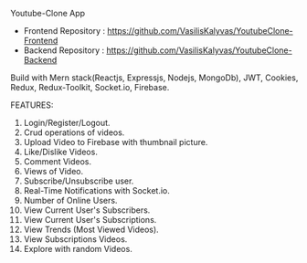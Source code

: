 Youtube-Clone App

* Frontend Repository : https://github.com/VasilisKalyvas/YoutubeClone-Frontend
* Backend Repository : https://github.com/VasilisKalyvas/YoutubeClone-Backend

Build with Mern stack(Reactjs, Expressjs, Nodejs, MongoDb), JWT, Cookies, Redux, Redux-Toolkit, Socket.io, Firebase.

FEATURES:

1. Login/Register/Logout.
2. Crud operations of videos.
3. Upload Video to Firebase with thumbnail picture.
4. Like/Dislike Videos.
5. Comment Videos.
6. Views of Video.
7. Subscribe/Unsubscribe user.
8. Real-Time Notifications with Socket.io.
9. Number of Online Users.
10. View Current User's Subscribers.
11. View Current User's Subscriptions.
12. View Trends (Most Viewed Videos).
13. View Subscriptions Videos.
14. Explore with random Videos.
